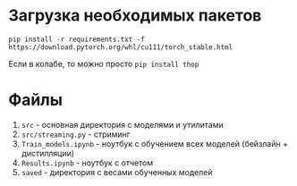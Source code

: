# Загрузка необходимых пакетов

```shell
pip install -r requirements.txt -f https://download.pytorch.org/whl/cu111/torch_stable.html
```

Если в колабе, то можно просто `pip install thop`

# Файлы

1) `src` - основная директория с моделями и утилитами
2) `src/streaming.py` - стриминг
3) `Train_models.ipynb` - ноутбук с обучением всех моделей (бейзлайн + дистилляции)
4) `Results.ipynb` - ноутбук с отчетом
5) `saved` - директория с весами обученных моделей